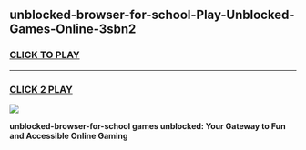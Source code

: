 
## unblocked-browser-for-school-Play-Unblocked-Games-Online-3sbn2
<h3>
<a href="https://premium76.site?title=unblocked-browser-for-school&ref=25A">CLICK TO PLAY</a></h3>
<hr>

<h3>
<a href="https://premium76.site?title=unblocked-browser-for-school&ref=25A">CLICK 2 PLAY</a>
  
</h3>

<a href="https://premium76.site?title=unblocked-browser-for-school&ref=25A"><img src="https://clearcache.store/games.png"></a>


**unblocked-browser-for-school games unblocked: Your Gateway to Fun and Accessible Online Gaming**
